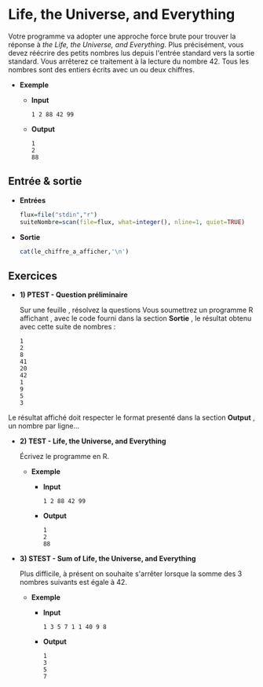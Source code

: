 # Life, the Universe, and Everything

Votre programme va adopter une approche force brute pour trouver la réponse à *the Life, the Universe, and Everything*.
Plus précisément, vous devez réécrire des petits nombres lus depuis l'entrée standard vers la sortie standard.
Vous arrêterez ce traitement à la lecture du nombre 42.
Tous les nombres sont des entiers écrits avec un ou deux chiffres.

+ **Exemple**

  + **Input**
  
    ```
    1 2 88 42 99
    ```

  + **Output**
  
    ```
    1
    2
    88
    ```

## Entrée & sortie

+ **Entrées**
  
  ```R
  flux=file("stdin","r")
  suiteNombre=scan(file=flux, what=integer(), nline=1, quiet=TRUE)
  ```
+ **Sortie**

  ```R
  cat(le_chiffre_a_afficher,'\n')
  ```  

## Exercices

+ **1) PTEST - Question préliminaire**

  Sur une feuille , résolvez la questions
  Vous soumettrez un programme R affichant , avec le code fourni dans la section **Sortie** , le résultat obtenu avec cette suite de nombres :
    ```
    1
    2
    8
    41
    20
    42
    1
    9
    5
    3
    ```
    
Le résultat affiché doit respecter le format presenté dans la section **Output** , un nombre par ligne...


+ **2) TEST -  Life, the Universe, and Everything**

  Écrivez le programme en R.


  + **Exemple**
    + **Input**
    
      ```
      1 2 88 42 99
      ```
    + **Output**
    
      ```
      1
      2
      88
      
      ```

+ **3) STEST - Sum of Life, the Universe, and Everything**

  Plus difficile, à présent on souhaite s'arrêter lorsque la somme des 3 nombres suivants est égale à 42.
  
  + **Exemple**
  
    + **Input**
    
      ```
      1 3 5 7 1 1 40 9 8
      ```
    
    + **Output**
    
      ```
      1
      3
      5
      7
      
      ```
